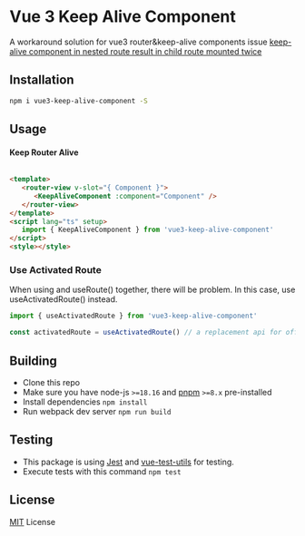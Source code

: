 # Vue 3 Keep Alive Component

A workaround solution for vue3 router&keep-alive components issue [keep-alive component in nested route result in child route mounted twice](https://github.com/vuejs/router/issues/626)

## Installation

```bash
npm i vue3-keep-alive-component -S
```

## Usage

#### Keep Router Alive

```html

<template>
   <router-view v-slot="{ Component }">
      <KeepAliveComponent :component="Component" />
   </router-view>
</template>
<script lang="ts" setup>
   import { KeepAliveComponent } from 'vue3-keep-alive-component'
</script>
<style></style>

```

### Use Activated Route

When using <KeepAliveComponent/> and useRoute() together, there will be problem. In this case, use useActivatedRoute() instead.

```js
import { useActivatedRoute } from 'vue3-keep-alive-component'

const activatedRoute = useActivatedRoute() // a replacement api for official api useRoute()
```



## Building

* Clone this repo
* Make sure you have node-js `>=18.16` and [pnpm](https://pnpm.io/) `>=8.x` pre-installed
* Install dependencies `npm install`
* Run webpack dev server `npm run build`

## Testing

* This package is using [Jest](https://github.com/facebook/jest)
  and [vue-test-utils](https://github.com/vuejs/test-utils) for testing.
* Execute tests with this command `npm test`

## License

[MIT](LICENSE.txt) License
